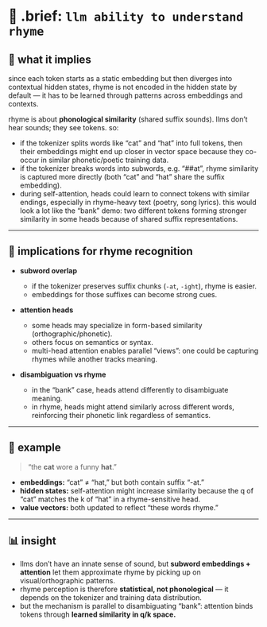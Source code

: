 # 🧩 .brief: `llm ability to understand rhyme`

## 🔑 what it implies

since each token starts as a static embedding but then diverges into contextual hidden states, rhyme is not encoded in the hidden state by default — it has to be learned through patterns across embeddings and contexts.

rhyme is about **phonological similarity** (shared suffix sounds). llms don’t hear sounds; they see tokens. so:

- if the tokenizer splits words like “cat” and “hat” into full tokens, then their embeddings might end up closer in vector space because they co-occur in similar phonetic/poetic training data.
- if the tokenizer breaks words into subwords, e.g. “##at”, rhyme similarity is captured more directly (both “cat” and “hat” share the suffix embedding).
- during self-attention, heads could learn to connect tokens with similar endings, especially in rhyme-heavy text (poetry, song lyrics). this would look a lot like the “bank” demo: two different tokens forming stronger similarity in some heads because of shared suffix representations.

---

## 🎯 implications for rhyme recognition

- **subword overlap**
  - if the tokenizer preserves suffix chunks (`-at`, `-ight`), rhyme is easier.
  - embeddings for those suffixes can become strong cues.

- **attention heads**
  - some heads may specialize in form-based similarity (orthographic/phonetic).
  - others focus on semantics or syntax.
  - multi-head attention enables parallel “views”: one could be capturing rhymes while another tracks meaning.

- **disambiguation vs rhyme**
  - in the “bank” case, heads attend differently to disambiguate meaning.
  - in rhyme, heads might attend similarly across different words, reinforcing their phonetic link regardless of semantics.

---

## 🧩 example

> “the **cat** wore a funny **hat**.”

- **embeddings:** “cat” ≠ “hat,” but both contain suffix “-at.”
- **hidden states:** self-attention might increase similarity because the q of “cat” matches the k of “hat” in a rhyme-sensitive head.
- **value vectors:** both updated to reflect “these words rhyme.”

---

## 📊 insight

- llms don’t have an innate sense of sound, but **subword embeddings + attention** let them approximate rhyme by picking up on visual/orthographic patterns.
- rhyme perception is therefore **statistical, not phonological** — it depends on the tokenizer and training data distribution.
- but the mechanism is parallel to disambiguating “bank”: attention binds tokens through **learned similarity in q/k space.**
